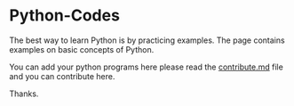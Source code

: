 # Python-Codes
The best way to learn Python is by practicing examples.
The page contains examples on basic concepts of Python.

You can add your python programs here please read the [contribute.md](https://github.com/Pratik180198/Python-Codes/blob/main/contribute.md) file and you can contribute here.

Thanks.
